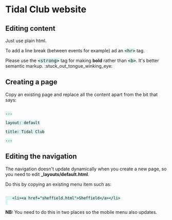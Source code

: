 <style media="screen">
  .code, code {
    font-family: monospace;
    background: #dcf5ef;
  }
</style>
<h1>Tidal Club website</h1>
<h2>Editing content</h2>
<p>Just use plain html.</p>
<p>To add a line break (between events for example) ad an <span class="code">&lt;hr&gt;</span> tag.</p>
<p>Please use the <span class="code">&lt;strong&gt;</span> tag for making <strong>bold</strong> rather than
 <span class="code">&lt;b&gt;</span>. It's better semantic markup. :stuck_out_tongue_winking_eye:</p>

<h2>Creating a page</h2>
<p>Copy an existing page and replace all the content apart from the bit that says:</p>
<code>
---<br>
layout: default<br>
title: Tidal Club<br>
---
</code>

<h2>Editing the navigation</h2>
<p>The navigation doesn't update dynamically when you create a new page, so you need to edit
 <strong>_layouts/default.html</strong>.</p>
 <p>Do this by copying an existing menu item such as:</p>
 <code>
   &lt;li&gt;&lt;a href="sheffield.html"&gt;Sheffield&lt;/a&gt;&lt;/li&gt;
 </code>
 <p><strong>NB: </strong>You need to do this in two places so the mobile menu also updates.</p>
